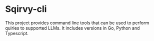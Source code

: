 # Sqirvy-cli

This project provides command line tools that can be used to perform quiries to supported LLMs. It includes versions in Go, Python and Typescript. 